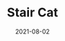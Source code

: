 ---
title: Stair Cat
id: stair-cat
resolution: 3024x4032
date: 2021-08-02
camera: Google Pixel 4a
lens: Pixel 4a back camera
iso: 299
focalLength: 4.38mm
shutterSpeed: 1/50
aperture: f/1.73
---